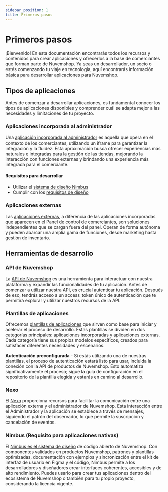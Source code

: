 ```yaml
---
sidebar_position: 1
title: Primeros pasos
---
```


# Primeros pasos

¡Bienvenido! En esta documentación encontrarás todos los recursos y contenidos para crear aplicaciones y ofrecerlos a la base de comerciantes que forman parte de Nuvemshop. Ya seas un desarrollador, un socio o estés comenzando tu viaje en tecnología, aquí encontrarás información básica para desarrollar aplicaciones para Nuvemshop.

## Tipos de aplicaciones

Antes de comenzar a desarrollar aplicaciones, es fundamental conocer los tipos de aplicaciones disponibles y comprender cuál se adapta mejor a las necesidades y limitaciones de tu proyecto.

### Aplicaciones incorporada al administrador

Una [aplicación incorporada al administrador](./applications/native.md) es aquella que opera en el contexto de los comerciantes, utilizando un iframe para garantizar la integración y la fluidez. Esta aproximación busca ofrecer experiencias más naturales e integradas para la gestión de las tiendas, mejorando la interacción con funciones externas y brindando una experiencia más integrada para el comerciante.

#### Requisitos para desarrollar

- Utilizar el [sistema de diseño Nimbus](./developer-tools/nimbus.md)
- Cumplir con los [requisitos de diseño](./homologation/checklist.md)

### Aplicaciones externas

Las [aplicaciones externas](./applications/standalone.md), a diferencia de las aplicaciones incorporadas que aparecen en el Panel de control de comerciantes, son soluciones independientes que se cargan fuera del panel. Operan de forma autónoma y pueden abarcar una amplia gama de funciones, desde marketing hasta gestión de inventario.

## Herramientas de desarrollo

### API de Nuvemshop

La [API de Nuvemshop](./developer-tools/nuvemshop-api.md) es una herramienta para interactuar con nuestra plataforma y expandir las funcionalidades de tu aplicación. Antes de comenzar a utilizar nuestra API, es crucial autenticar tu aplicación. Después de eso, tendrás acceso a un access_token único de autenticación que te permitirá explorar y utilizar nuestros recursos de la API.

### Plantillas de aplicaciones

Ofrecemos [plantillas de aplicaciones](./developer-tools/templates.md) que sirven como base para iniciar y acelerar el proceso de desarrollo. Estas plantillas se dividen en dos categorías principales: aplicaciones incorporadas y aplicaciones externas. Cada categoría tiene sus propios modelos específicos, creados para satisfacer diferentes necesidades y escenarios.

**Autenticación preconfigurada** - Si estás utilizando una de nuestras plantillas, el proceso de autenticación estará listo para usar, incluida la conexión con la API de productos de Nuvemshop. Esto automatiza significativamente el proceso; sigue la guía de configuración en el repositorio de la plantilla elegida y estarás en camino al desarrollo.

### Nexo

El [Nexo](./developer-tools/nimbus.md) proporciona recursos para facilitar la comunicación entre una aplicación externa y el administrador de Nuvemshop. Esta interacción entre el Administrador y la aplicación se establece a través de mensajes, siguiendo el patrón del observador, lo que permite la suscripción y cancelación de eventos.

### Nimbus (Requisito para aplicaciones nativas)

El [Nimbus es el sistema de diseño](./developer-tools/nimbus.md) de código abierto de Nuvemshop. Con componentes validados en productos Nuvemshop, patrones y plantillas optimizadas, documentación con ejemplos y sincronización entre el kit de interfaz de usuario en Figma y el código, Nimbus permite a los desarrolladores y diseñadores crear interfaces coherentes, accesibles y de alto rendimiento. Puedes usarlo para crear tus aplicaciones dentro del ecosistema de Nuvemshop o también para tu propio proyecto, considerando la licencia vigente.
